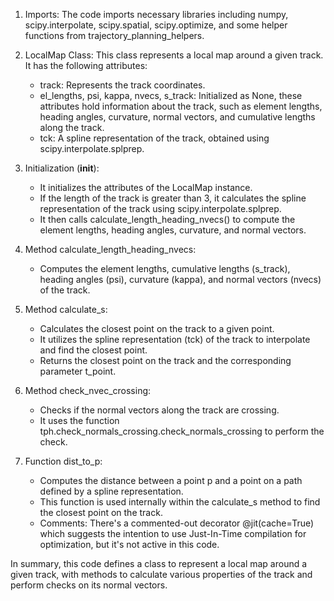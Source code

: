 1. Imports: The code imports necessary libraries including numpy, scipy.interpolate, scipy.spatial, scipy.optimize, and some helper functions from trajectory_planning_helpers.

2. LocalMap Class: This class represents a local map around a given track. It has the following attributes:
	- track: Represents the track coordinates.
	- el_lengths, psi, kappa, nvecs, s_track: Initialized as None, these attributes hold information about the track, such as element lengths, heading angles, curvature, normal vectors, and cumulative lengths along the track.
	- tck: A spline representation of the track, obtained using scipy.interpolate.splprep.

3. Initialization (__init__):
	- It initializes the attributes of the LocalMap instance.
	- If the length of the track is greater than 3, it calculates the spline representation of the track using scipy.interpolate.splprep.
	- It then calls calculate_length_heading_nvecs() to compute the element lengths, heading angles, curvature, and normal vectors.

4. Method calculate_length_heading_nvecs:
	- Computes the element lengths, cumulative lengths (s_track), heading angles (psi), curvature (kappa), and normal vectors (nvecs) of the track.

5. Method calculate_s:
	- Calculates the closest point on the track to a given point.
	- It utilizes the spline representation (tck) of the track to interpolate and find the closest point.
	- Returns the closest point on the track and the corresponding parameter t_point.

6. Method check_nvec_crossing:
	- Checks if the normal vectors along the track are crossing.
	- It uses the function tph.check_normals_crossing.check_normals_crossing to perform the check.

7. Function dist_to_p:
	- Computes the distance between a point p and a point on a path defined by a spline representation.
	- This function is used internally within the calculate_s method to find the closest point on the track.
	- Comments: There's a commented-out decorator @jit(cache=True) which suggests the intention to use Just-In-Time compilation for optimization, but it's not active in this code.

In summary, this code defines a class to represent a local map around a given track, with methods to calculate various properties of the track and perform checks on its normal vectors.